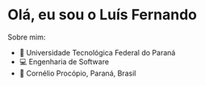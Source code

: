 # Olá, eu sou o Luís Fernando
Sobre mim:
- 🏬 Universidade Tecnológica Federal do Paraná
- 💻 Engenharia de Software
- 📍 Cornélio Procópio, Paraná, Brasil
